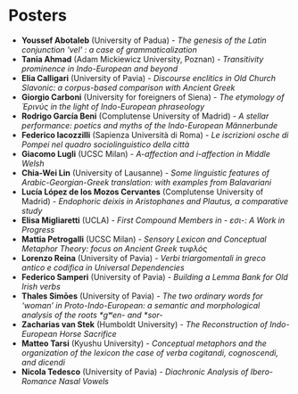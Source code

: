 # Posters

- **Youssef	Abotaleb** (University of Padua) - *The genesis of the Latin conjunction 'vel' : a case of grammaticalization*
- **Tania	Ahmad** (Adam Mickiewicz University, Poznan) - *Transitivity prominence in Indo-European and beyond*
- **Elia	Calligari** (University of Pavia) - *Discourse enclitics in Old Church Slavonic: a corpus-based comparison with Ancient Greek*
- **Giorgio	Carboni** (University for foreigners of Siena) - *The etymology of Ἐρινύς in the light of Indo-European phraseology*
- **Rodrigo	García Beni** (Complutense University of Madrid) - *A stellar performance: poetics and myths of the Indo-European Männerbunde*
- **Federico	Iacozzilli** (Sapienza Università di Roma) - *Le iscrizioni osche di Pompei nel quadro sociolinguistico della città*
- **Giacomo Lugli** (UCSC Milan) - *A-affection and i-affection in Middle Welsh*
- **Chia-Wei Lin** (University of Lausanne) - *Some linguistic features of Arabic-Georgian-Greek translation: with examples from Balavariani*
- **Lucía	López de los Mozos Cervantes** (Complutense University of Madrid) - *Endophoric deixis in Aristophanes and Plautus, a comparative study*
- **Elisa Migliaretti** (UCLA) - *First Compound Members in - εσι-: A Work in Progress*
- **Mattia	Petrogalli** (UCSC Milan) - *Sensory Lexicon and Conceptual Metaphor Theory: focus on Ancient Greek τυφλός*
- **Lorenzo Reina** (University of Pavia) - *Verbi triargomentali in greco antico e codifica in Universal Dependencies*
- **Federico Samperi** (University of Pavia) - *Building a Lemma Bank for Old Irish verbs*
- **Thales Simōes** (University of Pavia) - *The two ordinary words for ‘woman’ in Proto-Indo-European: a semantic and morphological analysis of the roots \*gʷen- and \*sor-*
- **Zacharias van Stek** (Humboldt University) - *The Reconstruction of Indo-European Horse Sacrifice*
- **Matteo	Tarsi** (Kyushu University) - *Conceptual metaphors and the organization of the lexicon the case of verba cogitandi, cognoscendi, and dicendi*
- **Nicola Tedesco** (University of Pavia) - *Diachronic Analysis of Ibero-Romance Nasal Vowels*

